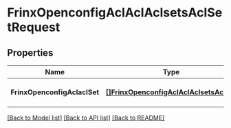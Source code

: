 # FrinxOpenconfigAclAclAclsetsAclSetRequest

## Properties
Name | Type | Description | Notes
------------ | ------------- | ------------- | -------------
**FrinxOpenconfigAclaclSet** | [**[]FrinxOpenconfigAclAclAclsetsAclSet**](frinx.openconfig.acl.acl.aclsets.AclSet.md) |  | [optional] [default to null]

[[Back to Model list]](../README.md#documentation-for-models) [[Back to API list]](../README.md#documentation-for-api-endpoints) [[Back to README]](../README.md)


